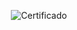 <div align="center">

  ![Certificado](https://user-images.githubusercontent.com/86432393/189017950-a82fbf32-4ddc-49e0-9ef3-86cf74e6272a.png)

</div>